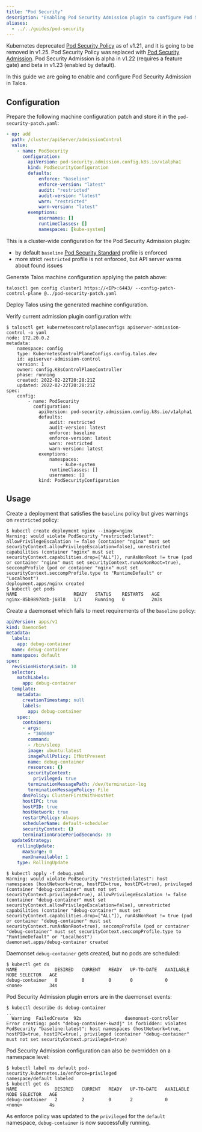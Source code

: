 ```yaml
---
title: "Pod Security"
description: "Enabling Pod Security Admission plugin to configure Pod Security Standards."
aliases:
  - ../../guides/pod-security
---
```


Kubernetes deprecated [Pod Security Policy](https://kubernetes.io/docs/concepts/policy/pod-security-policy/) as of v1.21, and it is
going to be removed in v1.25.
Pod Security Policy was replaced with [Pod Security Admission](https://kubernetes.io/docs/concepts/security/pod-security-admission/).
Pod Security Admission is alpha in v1.22 (requires a feature gate) and beta in v1.23 (enabled by default).

In this guide we are going to enable and configure Pod Security Admission in Talos.

## Configuration

Prepare the following machine configuration patch and store it in the `pod-security-patch.yaml`:

```yaml
- op: add
  path: /cluster/apiServer/admissionControl
  value:
    - name: PodSecurity
      configuration:
        apiVersion: pod-security.admission.config.k8s.io/v1alpha1
        kind: PodSecurityConfiguration
        defaults:
            enforce: "baseline"
            enforce-version: "latest"
            audit: "restricted"
            audit-version: "latest"
            warn: "restricted"
            warn-version: "latest"
        exemptions:
            usernames: []
            runtimeClasses: []
            namespaces: [kube-system]
```

This is a cluster-wide configuration for the Pod Security Admission plugin:

* by default `baseline` [Pod Security Standard](https://kubernetes.io/docs/concepts/security/pod-security-standards/) profile is enforced
* more strict `restricted` profile is not enforced, but API server warns about found issues

Generate Talos machine configuration applying the patch above:

```shell
talosctl gen config cluster1 https://<IP>:6443/ --config-patch-control-plane @../pod-security-patch.yaml
```

Deploy Talos using the generated machine configuration.

Verify current admission plugin configuration with:

```shell
$ talosctl get kubernetescontrolplaneconfigs apiserver-admission-control -o yaml
node: 172.20.0.2
metadata:
    namespace: config
    type: KubernetesControlPlaneConfigs.config.talos.dev
    id: apiserver-admission-control
    version: 1
    owner: config.K8sControlPlaneController
    phase: running
    created: 2022-02-22T20:28:21Z
    updated: 2022-02-22T20:28:21Z
spec:
    config:
        - name: PodSecurity
          configuration:
            apiVersion: pod-security.admission.config.k8s.io/v1alpha1
            defaults:
                audit: restricted
                audit-version: latest
                enforce: baseline
                enforce-version: latest
                warn: restricted
                warn-version: latest
            exemptions:
                namespaces:
                    - kube-system
                runtimeClasses: []
                usernames: []
            kind: PodSecurityConfiguration
```

## Usage

Create a deployment that satisfies the `baseline` policy but gives warnings on `restricted` policy:

```shell
$ kubectl create deployment nginx --image=nginx
Warning: would violate PodSecurity "restricted:latest": allowPrivilegeEscalation != false (container "nginx" must set securityContext.allowPrivilegeEscalation=false), unrestricted capabilities (container "nginx" must set securityContext.capabilities.drop=["ALL"]), runAsNonRoot != true (pod or container "nginx" must set securityContext.runAsNonRoot=true), seccompProfile (pod or container "nginx" must set securityContext.seccompProfile.type to "RuntimeDefault" or "Localhost")
deployment.apps/nginx created
$ kubectl get pods
NAME                     READY   STATUS    RESTARTS   AGE
nginx-85b98978db-j68l8   1/1     Running   0          2m3s
```

Create a daemonset which fails to meet requirements of the `baseline` policy:

```yaml
apiVersion: apps/v1
kind: DaemonSet
metadata:
  labels:
    app: debug-container
  name: debug-container
  namespace: default
spec:
  revisionHistoryLimit: 10
  selector:
    matchLabels:
      app: debug-container
  template:
    metadata:
      creationTimestamp: null
      labels:
        app: debug-container
    spec:
      containers:
      - args:
        - "360000"
        command:
        - /bin/sleep
        image: ubuntu:latest
        imagePullPolicy: IfNotPresent
        name: debug-container
        resources: {}
        securityContext:
          privileged: true
        terminationMessagePath: /dev/termination-log
        terminationMessagePolicy: File
      dnsPolicy: ClusterFirstWithHostNet
      hostIPC: true
      hostPID: true
      hostNetwork: true
      restartPolicy: Always
      schedulerName: default-scheduler
      securityContext: {}
      terminationGracePeriodSeconds: 30
  updateStrategy:
    rollingUpdate:
      maxSurge: 0
      maxUnavailable: 1
    type: RollingUpdate
```

```shell
$ kubectl apply -f debug.yaml
Warning: would violate PodSecurity "restricted:latest": host namespaces (hostNetwork=true, hostPID=true, hostIPC=true), privileged (container "debug-container" must not set securityContext.privileged=true), allowPrivilegeEscalation != false (container "debug-container" must set securityContext.allowPrivilegeEscalation=false), unrestricted capabilities (container "debug-container" must set securityContext.capabilities.drop=["ALL"]), runAsNonRoot != true (pod or container "debug-container" must set securityContext.runAsNonRoot=true), seccompProfile (pod or container "debug-container" must set securityContext.seccompProfile.type to "RuntimeDefault" or "Localhost")
daemonset.apps/debug-container created
```

Daemonset `debug-container` gets created, but no pods are scheduled:

```shell
$ kubectl get ds
NAME              DESIRED   CURRENT   READY   UP-TO-DATE   AVAILABLE   NODE SELECTOR   AGE
debug-container   0         0         0       0            0           <none>          34s
```

Pod Security Admission plugin errors are in the daemonset events:

```shell
$ kubectl describe ds debug-container
...
  Warning  FailedCreate  92s                daemonset-controller  Error creating: pods "debug-container-kwzdj" is forbidden: violates PodSecurity "baseline:latest": host namespaces (hostNetwork=true, hostPID=true, hostIPC=true), privileged (container "debug-container" must not set securityContext.privileged=true)
```

Pod Security Admission configuration can also be overridden on a namespace level:

```shell
$ kubectl label ns default pod-security.kubernetes.io/enforce=privileged
namespace/default labeled
$ kubectl get ds
NAME              DESIRED   CURRENT   READY   UP-TO-DATE   AVAILABLE   NODE SELECTOR   AGE
debug-container   2         2         0       2            0           <none>          4s
```

As enforce policy was updated to the `privileged` for the `default` namespace, `debug-container` is now successfully running.
